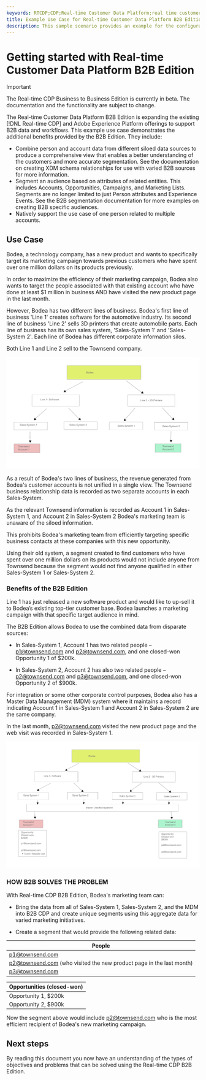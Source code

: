 ```yaml
---
keywords: RTCDP;CDP;Real-time Customer Data Platform;real time customer data platform;real time cdp;cdp;rtcdp
title: Example Use Case for Real-time Customer Data Platform B2B Edition
description: This sample scenario provides an example for the configuration of your implementation of Real-time Customer Data Platform B2B Edition.
---
```

# Getting started with Real-time Customer Data Platform B2B Edition

>[!IMPORTANT]
>
>The Real-time CDP Business to Business Edition is currently in beta. The documentation and the functionality are subject to change.

The Real-time Customer Data Platform B2B Edition is expanding the existing [!DNL Real-time CDP] and Adobe Experience Platform offerings to support B2B data and workflows. This example use case demonstrates the additional benefits provided by the B2B Edition. They include:

- Combine person and account data from different siloed data sources to produce a comprehensive view that enables a better understanding of the customers and more accurate segmentation. See the documentation on creating XDM schema relationships for use with varied B2B sources for more information. 
  <!-- PLACEHOLDER [creating XDM schema relationships]() -->
- Segment an audience based on attributes of related entities. This includes Accounts, Opportunities, Campaigns, and Marketing Lists. Segments are no longer limited to just Person attributes and Experience Events. See the B2B segmentation documentation for more examples on creating B2B specific audiences.
  <!-- PLACEHOLDER [B2B segmentation documentation]()  -->
- Natively support the use case of one person related to multiple accounts.

## Use Case

Bodea, a technology company, has a new product and wants to specifically target its marketing campaign towards previous customers who have spent over one million dollars on its products previously.

In order to maximize the efficiency of their marketing campaign, Bodea also wants to target the people associated with that existing account who have done at least $1 million in business AND have visited the new product page in the last month.

However, Bodea has two different lines of business. Bodea's first line of business 'Line 1' creates software for the automotive industry. Its second line of business 'Line 2' sells 3D printers that create automobile parts. Each line of business has its own sales system, 'Sales-System 1' and 'Sales-System 2'. Each line of Bodea has different corporate information silos. 

Both Line 1 and Line 2 sell to the Townsend company. 

![lines of business diagram](./assets/lines-of-business.png)

As a result of Bodea's two lines of business, the revenue generated from Bodea's customer accounts is not unified in a single view. The Townsend business relationship data is recorded as two separate accounts in each Sales-System.

As the relevant Townsend information is recorded as Account 1 in Sales-System 1, and Account 2 in Sales-System 2 Bodea's marketing team is unaware of the siloed information.

This prohibits Bodea's marketing team from efficiently targeting specific business contacts at these companies with this new opportunity. 

Using their old system, a segment created to find customers who have spent over one million dollars on its products would not include anyone from Townsend because the segment would not find anyone qualified in either Sales-System 1 or Sales-System 2.

### Benefits of the B2B Edition

Line 1 has just released a new software product and would like to up-sell it to Bodea’s existing top-tier customer base. Bodea launches a marketing campaign with that specific target audience in mind.

The B2B Edition allows Bodea to use the combined data from disparate sources:

- In Sales-System 1, Account 1 has two related people – p1@townsend.com and p2@townsend.com, and one closed-won Opportunity 1 of $200k.

- In Sales-System 2, Account 2 has also two related people – p2@townsend.com and p3@townsend.com, and one closed-won Opportunity 2 of $900k.

For integration or some other corporate control purposes, Bodea also has a Master Data Management (MDM) system where it maintains a record indicating Account 1 in Sales-System 1 and Account 2 in Sales-System 2 are the same company.

In the last month, p2@townsend.com visited the new product page and the web visit was recorded in Sales-System 1.

![account info diagram](./assets/account-info.png)

### HOW B2B SOLVES THE PROBLEM

With Real-time CDP B2B Edition, Bodea's marketing team can:

- Bring the data from all of Sales-System 1, Sales-System 2, and the MDM into B2B CDP and create unique segments using this aggregate data for varied marketing initiatives.

- Create a segment that would provide the following related data:

| People |
|---|
| p1@townsend.com  |
| p2@townsend.com (who visited the new product page in the last month) |
|  p3@townsend.com |

| Opportunities (closed-won) |
|---|
| Opportunity 1, $200k  |
| Opportunity 2, $900k  |

Now the segment above would include p2@townsend.com who is the most efficient recipient of Bodea's new marketing campaign.

## Next steps

By reading this document you now have an understanding of the types of objectives and problems that can be solved using the Real-time CDP B2B Edition. 

<!-- The following documentation is recommended to improve your understanding of B2B specific features:  -->

<!-- - [B2B connector]() -->
<!-- - [Account Profiles]() -->
<!-- - [B2B Segmentation examples]() -->
<!-- PLACEHOLDERS to tutorial / account profiles / B2B connectors / segmentation examples -->
